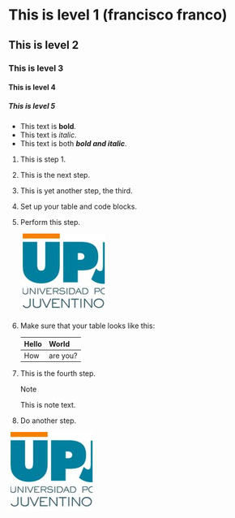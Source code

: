 # This is level 1 (francisco franco)
## This is level 2
### This is level 3
#### This is level 4
##### This is level 5


 *  This text is **bold**.
 *  This text is *italic*.
  * This text is both ***bold and italic***.
1. This is step 1.
1. This is the next step.
1. This is yet another step, the third.
1. Set up your table and code blocks.
1. Perform this step.

   ![screen](https://github.com/FrixTel/practica7Mayo/blob/main/upjr.jpeg)

1. Make sure that your table looks like this:

   | Hello | World |
   |---|---|
   | How | are you? |

1. This is the fourth step.

   >[!NOTE]
   >
   >This is note text.

1. Do another step.

![uni](https://github.com/FrixTel/practica7Mayo/blob/main/upjr.jpeg)
